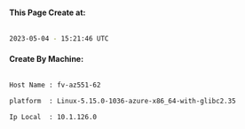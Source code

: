 
   
#### This Page Create at:

```bash

2023-05-04 - 15:21:46 UTC

```

#### Create By Machine:

```bash

Host Name : fv-az551-62

platform  : Linux-5.15.0-1036-azure-x86_64-with-glibc2.35

Ip Local  : 10.1.126.0

```

